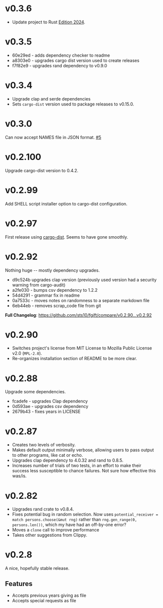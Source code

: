 # v0.3.6

* Update project to Rust [Edition 2024](https://blog.rust-lang.org/2025/02/20/Rust-1.85.0.html). 

# v0.3.5
* 60e29ed - adds dependency checker to readme 
* a8303e0 - upgrades cargo dist version used to create releases 
* f7f82e9 - upgrades rand dependency to v0.9.0 

# v0.3.4

* Upgrade clap and serde dependencies
* Sets `cargo-dist` version used to package releases to v0.15.0.

# v0.3.0

Can now accept NAMES file in JSON format. [#5](https://github.com/sts10/fgift/pull/5)

# v0.2.100

Upgrade cargo-dist version to 0.4.2.

# v0.2.99 

Add SHELL script installer option to cargo-dist configuration.

# v0.2.97 

First release using [cargo-dist](https://opensource.axo.dev/cargo-dist/book/introduction.html). Seems to have gone smoothly.


# v0.2.92

Nothing huge -- mostly dependency upgrades. 

* d9c524b upgrades clap version (previously used version had a security warning from cargo-audit)
* a2fe030 - bumps csv dependency to 1.2.2 
* 54d4291 - grammar fix in readme 
* 0a7533c - moves notes on randomness to a separate markdown file
* 6eb44eb - removes scrap_code file from git

**Full Changelog**: https://github.com/sts10/fgift/compare/v0.2.90...v0.2.92

# v0.2.90

* Switches project's license from MIT License to Mozilla Public License v2.0 (`MPL-2.0`).
* Re-organizes installation section of README to be more clear.

# v0.2.88

Upgrade some dependencies. 
* fcadefe - upgrades Clap dependency 
* 0d593ae - upgrades csv dependency  
* 2679b43 - fixes years in LICENSE  

# v0.2.87
* Creates two levels of verbosity. 
* Makes default output minimally verbose, allowing users to pass output to other programs, like cat or echo.
* Upgrades clap dependency to 4.0.32 and rand to 0.8.5.
* Increases number of trials of two tests, in an effort to make their success less susceptible to chance failures. Not sure how effective this was/is.

# v0.2.82
* Upgrades rand crate to v0.8.4.
* Fixes potential bug in random selection. Now uses `potential_receiver = match persons.choose(&mut rng)` rather than `rng.gen_range(0, persons.len())`, which my have had an off-by-one error?
* Moves a `clone` call to improve performance
* Takes other suggestions from Clippy.

# v0.2.8
A nice, hopefully stable release. 

## Features
* Accepts previous years giving as file
* Accepts special requests as file
